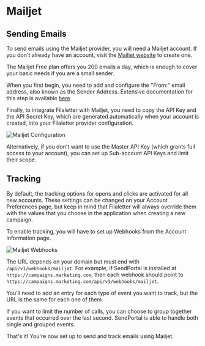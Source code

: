 # Mailjet

## Sending Emails

To send emails using the Mailjet provider, you will need a Mailjet account. If you don't already have an account, visit the [Mailjet website](https://www.mailjet.com/) to create one.

The Mailjet Free plan offers you 200 emails a day, which is enough to cover your basic needs if you are a small sender.

When you first begin, you need to add and configure the "From:" email address, also known as the Sender Address. Extensive documentation for this step is available [here](https://documentation.mailjet.com/hc/en-us/articles/360042133934-How-to-Add-and-Verify-a-Sender-Domain-or-Email-Address).

Finally, to integrate Filaletter with Mailjet, you need to copy the API Key and the API Secret Key, which are generated automatically when your account is created, into your Filaletter provider configuration.

![Mailjet Configuration](https://sendportal.io/img/docs/providers/mailjet/mailjet-1.png)

Alternatively, if you don't want to use the Master API Key (which grants full access to your account), you can set up Sub-account API Keys and limit their scope.

## Tracking

By default, the tracking options for opens and clicks are activated for all new accounts. These settings can be changed on your Account Preferences page, but keep in mind that Filaletter will always override them with the values that you choose in the application when creating a new campaign.

To enable tracking, you will have to set up Webhooks from the Account Information page.

![Mailjet Webhooks](https://sendportal.io/img/docs/providers/mailjet/mailjet-2.png)

The URL depends on your domain but must end with `/api/v1/webhooks/mailjet`. For example, if SendPortal is installed at `https://campaigns.marketing.com`, then each webhook should point to `https://campaigns.marketing.com/api/v1/webhooks/mailjet`.

You'll need to add an entry for each type of event you want to track, but the URL is the same for each one of them.

If you want to limit the number of calls, you can choose to group together events that occurred over the last second. SendPortal is able to handle both single and grouped events.

That's it! You're now set up to send and track emails using Mailjet.
